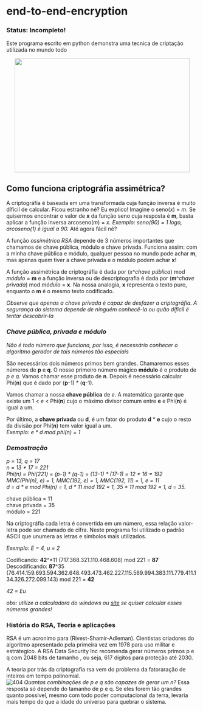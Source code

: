 # end-to-end-encryption

### Status: Incompleto!

Este programa escrito em python demonstra uma tecnica de criptação utilizada no mundo todo 

<p align="center">
  <img width="460" height="300" src="https://github.com/EduFreit4s/end-to-end-encryption/blob/master/images/home.PNG">
</p>

## Como funciona criptográfia assimétrica?

A criptográfia é baseada em uma transformada cuja função inversa é muito díficil de calcular. Ficou estranho né? Eu explico! Imagine o seno(*x*) = *m*. Se quisermos encontrar o valor de **x** da função seno cuja resposta é **m**, basta aplicar a função inversa arcoseno(*m*) = *x*. *Exemplo: seno(90) = 1 logo, arcoseno(1) é igual a 90.* Até agora fácil né?

A função *assimétrica RSA* depende de 3 números importantes que chamamos de chave pública, módulo e chave privada. Funciona assim:
com a minha chave pública e módulo, qualquer pessoa no mundo pode achar **m**, mas apenas quem tiver a chave privada e o módulo podem achar **x**!

A função assimétrica de criptográfia é dada por (*x*^*chave pública*) mod *módulo* = **m** e a função inversa ou de descriptografia é dada por (**m**^*chave privada*) mod *módulo* = **x**. Na nossa analogia, **x** representa o texto puro, enquanto o **m** é o mesmo texto codificado.  

*Observe que apenas a chave privada é capaz de desfazer a criptográfia. A segurança do sistema depende de ninguém conhecê-la ou quão díficil é tentar descobrir-la*

### *Chave pública, privada e módulo*

*Não é todo número que funciona, por isso, é necessário conhecer o algoritmo gerador de tais números tão especiais*

São necessários dois números primos bem grandes. Chamaremos esses números de **p** e **q**. O nosso primeiro número mágico **módulo** é o produto de *p e q*. Vamos chamar esse produto de **n**.
Depois é necessário calcular Phi(**n**) que é dado por (**p**-1) * (**q**-1).

Vamos chamar a nossa **chave pública** de *e*. A matemática garante que existe um 1 < *e* < Phi(**n**) cujo o máximo divisor comum entre **e** e Phi(**n**) é igual a um.

Por último, a **chave privada** ou **d**, é um fator do produto **d** * **e** cujo o resto da divisão por Phi(**n**) tem valor igual a um. <br/> *Exemplo: e * d mod phi(n) = 1*

### *Demostração*

*p = 13, q = 17* <br/>
*n = 13 * 17 = 221* <br/>
*Phi(n) = Phi(221) = (p-1) * (q-1) = (13-1) * (17-1) =  12 * 16 = 192* <br/>
*MMC(Phi(n), e) = 1, MMC(192, e) = 1, MMC(192, 11) = 1, e = 11* <br/>
*d = d * e mod Phi(n) = 1, d * 11 mod 192 = 1, 35 * 11 mod 192 = 1, d = 35.* <br/>

chave pública = 11 <br/>
chave privada = 35 <br/>
módulo = 221 <br/>

Na criptográfia cada letra é convertida em um número, essa relação valor-letra pode ser chamado de cifra. Neste programa foi utilizado o padrão ASCII que unumera as letras e simbolos mais utilizados.

*Exemplo: E = 4, u = 2*

Codificando: **42**^*11 (717.368.321.110.468.608) mod 221 = **87** <br/>
Descodificando: **87**^35 (76.414.159.693.594.362.648.493.473.462.227.115.569.994.383.111.779.411.134.326.272.099.143) mod 221 = **42** <br/>

*42 = Eu*

*obs: utilize a calculadora do windows ou [site](https://www.wolframalpha.com/) se quiser calcular esses números grandes!*

### História do RSA, Teoria e aplicações

RSA é um acronimo para (Rivest-Shamir-Adleman). Cientistas criadores do algoritmo apresentado pela primeira vez em 1978 para uso militar e estrátegico. 
A RSA Data Security Inc recomenda gerar números primos p e q com 2048 bits de tamanho , ou seja, 617 dígitos para proteção até 2030.  


A teoria por trás da criptografia rsa vem do problema da fatoraração de inteiros em tempo polinomial. <br/>
![404](https://github.com/EduFreit4s/end-to-end-encryption/blob/master/images/404.jpg)
*Quantas combinações de p e q são capazes de gerar um n?* Essa resposta só depende do tamanho de p e q. Se eles forem tão grandes quanto possível, mesmo com todo poder computacional da terra, levaria mais tempo do que a idade do universo para quebrar o sistema.








